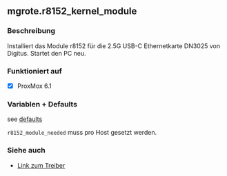 ## mgrote.r8152_kernel_module

### Beschreibung
Installiert das Module r8152 für die 2.5G USB-C Ethernetkarte DN3025 von Digitus.
Startet den PC neu.

### Funktioniert auf
- [x] ProxMox 6.1

### Variablen + Defaults
see [defaults](./defaults/main.yml)

``r8152_module_needed`` muss pro Host gesetzt werden.

### Siehe auch
  * [Link zum Treiber](https://www.realtek.com/en/component/zoo/category/network-interface-controllers-10-100-1000m-gigabit-ethernet-usb-3-0-software)
